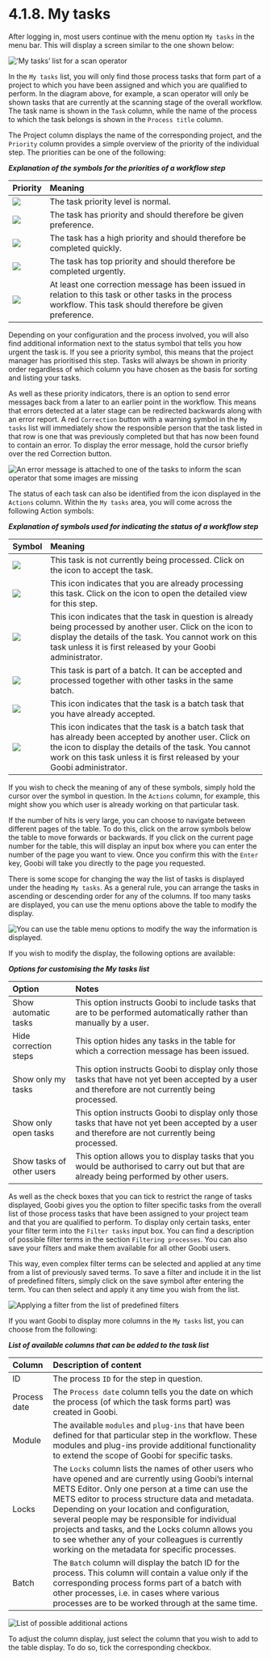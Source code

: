 # 4.1.8.  My tasks

After logging in, most users continue with the menu option `My tasks` in the menu bar. This will display a screen similar to the one shown below:

![&#x2018;My tasks&#x2019; list for a scan operator](../../.gitbook/assets/11e.png)

In the `My tasks` list, you will only find those process tasks that form part of a project to which you have been assigned and which you are qualified to perform. In the diagram above, for example, a scan operator will only be shown tasks that are currently at the scanning stage of the overall workflow. The task name is shown in the `Task` column, while the name of the process to which the task belongs is shown in the `Process title` column.

The Project column displays the name of the corresponding project, and the `Priority` column provides a simple overview of the priority of the individual step. The priorities can be one of the following:

_**Explanation of the symbols for the priorities of a workflow step**_

| **Priority** | **Meaning** |
| :--- | :--- |
| ![](../../.gitbook/assets/prio_standard.png) | The task priority level is normal. |
| ![](../../.gitbook/assets/prio_1e.png) | The task has priority and should therefore be given preference. |
| ![](../../.gitbook/assets/prio_2e.png) | The task has a high priority and should therefore be completed quickly. |
| ![](../../.gitbook/assets/prio_3e.png) | The task has top priority and should therefore be completed urgently. |
| ![](../../.gitbook/assets/prio_korrektur.png) | At least one correction message has been issued in relation to this task or other tasks in the process workflow. This task should therefore be given preference. |

Depending on your configuration and the process involved, you will also find additional information next to the status symbol that tells you how urgent the task is. If you see a priority symbol, this means that the project manager has prioritised this step. Tasks will always be shown in priority order regardless of which column you have chosen as the basis for sorting and listing your tasks.

As well as these priority indicators, there is an option to send error messages back from a later to an earlier point in the workflow. This means that errors detected at a later stage can be redirected backwards along with an error report. A red `Correction` button with a warning symbol in the `My tasks` list will immediately show the responsible person that the task listed in that row is one that was previously completed but that has now been found to contain an error. To display the error message, hold the cursor briefly over the red Correction button.

![An error message is attached to one of the tasks to inform the scan operator that some images are missing](../../.gitbook/assets/12e.png)

The status of each task can also be identified from the icon displayed in the `Actions` column. Within the `My tasks` area, you will come across the following Action symbols:

_**Explanation of symbols used for indicating the status of a workflow step**_

| **Symbol** | **Meaning** |
| :--- | :--- |
| ![](../../.gitbook/assets/taske.png) | This task is not currently being processed. Click on the icon to accept the task. |
| ![](../../.gitbook/assets/taskd.png) | This icon indicates that you are already processing this task. Click on the icon to open the detailed view for this step. |
| ![](../../.gitbook/assets/taskb.png) | This icon indicates that the task in question is already being processed by another user. Click on the icon to display the details of the task. You cannot work on this task unless it is first released by your Goobi administrator. |
| ![](../../.gitbook/assets/taska.png) | This task is part of a batch. It can be accepted and processed together with other tasks in the same batch. |
| ![](../../.gitbook/assets/taskc.png) | This icon indicates that the task is a batch task that you have already accepted. |
| ![](../../.gitbook/assets/taskf.png) | This icon indicates that the task is a batch task that has already been accepted by another user. Click on the icon to display the details of the task. You cannot work on this task unless it is first released by your Goobi administrator. |

If you wish to check the meaning of any of these symbols, simply hold the cursor over the symbol in question. In the `Actions` column, for example, this might show you which user is already working on that particular task.

If the number of hits is very large, you can choose to navigate between different pages of the table. To do this, click on the arrow symbols below the table to move forwards or backwards. If you click on the current page number for the table, this will display an input box where you can enter the number of the page you want to view. Once you confirm this with the `Enter` key, Goobi will take you directly to the page you requested.

There is some scope for changing the way the list of tasks is displayed under the heading `My tasks`. As a general rule, you can arrange the tasks in ascending or descending order for any of the columns. If too many tasks are displayed, you can use the menu options above the table to modify the display.

![You can use the table menu options to modify the way the information is displayed.](../../.gitbook/assets/13e.png)

If you wish to modify the display, the following options are available:

_**Options for customising the My tasks list**_

| **Option** | **Notes** |
| :--- | :--- |
| Show automatic tasks | This option instructs Goobi to include tasks that are to be performed automatically rather than manually by a user. |
| Hide correction steps | This option hides any tasks in the table for which a correction message has been issued. |
| Show only my tasks | This option instructs Goobi to display only those tasks that have not yet been accepted by a user and therefore are not currently being processed. |
| Show only open tasks | This option instructs Goobi to display only those tasks that have not yet been accepted by a user and therefore are not currently being processed. |
| Show tasks of other users | This option allows you to display tasks that you would be authorised to carry out but that are already being performed by other users. |

As well as the check boxes that you can tick to restrict the range of tasks displayed, Goobi gives you the option to filter specific tasks from the overall list of those process tasks that have been assigned to your project team and that you are qualified to perform. To display only certain tasks, enter your filter term into the `Filter tasks` input box. You can find a description of possible filter terms in the section `Filtering processes`. You can also save your filters and make them available for all other Goobi users. 

This way, even complex filter terms can be selected and applied at any time from a list of previously saved terms. To save a filter and include it in the list of predefined filters, simply click on the save symbol after entering the term. You can then select and apply it any time you wish from the list.

![Applying a filter from the list of predefined filters](../../.gitbook/assets/14e.png)

If you want Goobi to display more columns in the `My tasks` list, you can choose from the following:

_**List of available columns that can be added to the task list**_

| **Column** | **Description of content** |
| :--- | :--- |
| ID | The process `ID` for the step in question. |
| Process date | The `Process date` column tells you the date on which the process \(of which the task forms part\) was created in Goobi. |
| Module | The available `modules` and `plug-ins` that have been defined for that particular step in the workflow. These modules and plug-ins provide additional functionality to extend the scope of Goobi for specific tasks. |
| Locks | The `Locks` column lists the names of other users who have opened and are currently using Goobi’s internal METS Editor. Only one person at a time can use the METS editor to process structure data and metadata. Depending on your location and configuration, several people may be responsible for individual projects and tasks, and the Locks column allows you to see whether any of your colleagues is currently working on the metadata for specific processes. |
| Batch | The `Batch` column will display the batch ID for the process. This column will contain a value only if the corresponding process forms part of a batch with other processes, i.e. in cases where various processes are to be worked through at the same time. |

![List of possible additional actions](../../.gitbook/assets/15e.png)

To adjust the column display, just select the column that you wish to add to the table display. To do so, tick the corresponding checkbox.

